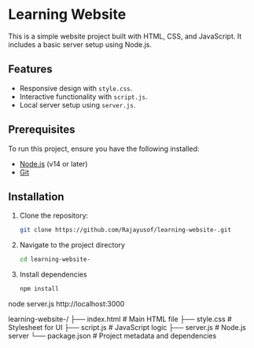 # Learning Website

This is a simple website project built with HTML, CSS, and JavaScript. It includes a basic server setup using Node.js.

## Features
- Responsive design with `style.css`.
- Interactive functionality with `script.js`.
- Local server setup using `server.js`.

## Prerequisites
To run this project, ensure you have the following installed:
- [Node.js](https://nodejs.org/) (v14 or later)
- [Git](https://git-scm.com/)

## Installation
1. Clone the repository:
   ```bash
   git clone https://github.com/Rajayusof/learning-website-.git
2. Navigate to the project directory
   ```bash
   cd learning-website-
3. Install dependencies
   ```bash
   npm install
   
node server.js
http://localhost:3000

learning-website-/
├── index.html        # Main HTML file
├── style.css         # Stylesheet for UI
├── script.js         # JavaScript logic
├── server.js         # Node.js server
└── package.json      # Project metadata and dependencies
